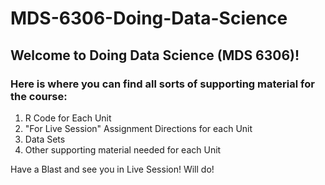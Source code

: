 # MDS-6306-Doing-Data-Science  

## Welcome to Doing Data Science (MDS 6306)!

### Here is where you can find all sorts of supporting material for the course:  

1. R Code for Each Unit
2. "For Live Session" Assignment Directions for each Unit
3. Data Sets
4. Other supporting material needed for each Unit

Have a Blast and see you in Live Session!
Will do!
